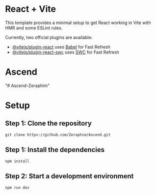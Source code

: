 # React + Vite

This template provides a minimal setup to get React working in Vite with HMR and some ESLint rules.

Currently, two official plugins are available:

- [@vitejs/plugin-react](https://github.com/vitejs/vite-plugin-react/blob/main/packages/plugin-react/README.md) uses [Babel](https://babeljs.io/) for Fast Refresh
- [@vitejs/plugin-react-swc](https://github.com/vitejs/vite-plugin-react-swc) uses [SWC](https://swc.rs/) for Fast Refresh
# Ascend
"# Ascend-Zeraphim" 

# Setup

## Step 1: Clone the repository
`git clone https://github.com/Zeraphim/Ascend.git`

## Step 1: Install the dependencies
`npm install`

## Step 2: Start a development environment
`npm run dev`
